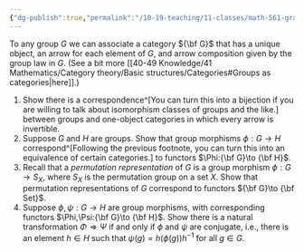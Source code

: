 ```yaml
---
{"dg-publish":true,"permalink":"/10-19-teaching/11-classes/math-561-graduate-algebra/exercises/groups-as-categories/","updated":"2025-09-17T13:44:06-07:00"}
---
```


To any group $G$ we can associate a category ${\bf G}$ that has a unique object, an arrow for each element of $G$, and arrow composition given by the group law in $G$. (See a bit more [[40-49 Knowledge/41 Mathematics/Category theory/Basic structures/Categories#Groups as categories\|here]].)
1. Show there is a correspondence^[You can turn this into a bijection if you are willing to talk about isomorphism classes of groups and the like.] between groups and one-object categories in which every arrow is invertible.
2. Suppose $G$ and $H$ are groups. Show that group morphisms $\phi:G\to H$ correspond^[Following the previous footnote, you can turn this into an equivalence of certain categories.] to functors $\Phi:{\bf G}\to {\bf H}$.
3. Recall that a *permutation representation* of $G$ is a group morphism $\phi:G\to S_X$, where $S_X$ is the permutation group on a set $X$. Show that permutation representations of $G$ correspond to functors ${\bf G}\to {\bf Set}$.
4. Suppose $\phi,\psi:G\to H$ are group morphisms, with corresponding functors $\Phi,\Psi:{\bf G}\to {\bf H}$. Show there is a natural transformation $\Phi\Rightarrow \Psi$ if and only if $\phi$ and $\psi$ are conjugate, i.e., there is an element $h\in H$ such that $\psi(g)=h(\phi(g))h^{-1}$ for all $g\in G$.